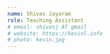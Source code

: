 ```yaml
---
name: Shivas Jayaram
role: Teaching Assistant
# email: shivasj AT gmail
# website: https://kevinl.info
# photo: kevin.jpg
---
```

